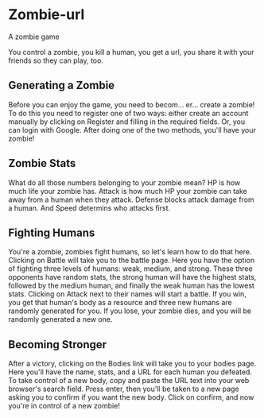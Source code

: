 # Zombie-url
A zombie game

You control a zombie, you kill a human, you get a url, you share it with your friends so they can play, too. 

## Generating a Zombie
Before you can enjoy the game, you need to becom... er... create a zombie! To do this you need to register one of two ways: either create an account manually by clicking on Register and filling in the required fields. Or, you can login with Google. After doing one of the two methods, you'll have your zombie!
		<br/>
## Zombie Stats
What do all those numbers belonging to your zombie mean? HP is how much life your zombie has. Attack is how much HP your zombie can take away from a human when they attack. Defense blocks attack damage from a human. And Speed determins who attacks first.
		<br/>
## Fighting Humans
You're a zombie, zombies fight humans, so let's learn how to do that here. Clicking on Battle will take you to the battle page. Here you have the option of fighting three levels of humans: weak, medium, and strong. These three opponents have random stats, the strong human will have the highest stats, followed by the medium human, and finally the weak human has the lowest stats. Clicking on Attack next to their names will start a battle. If you win, you get that human's body as a resource and three new humans are randomly generated for you. If you lose, your zombie dies, and you will be randomly generated a new one.
		<br/>
## Becoming Stronger
After a victory, clicking on the Bodies link will take you to your bodies page. Here you'll have the name, stats, and a URL for each human you defeated. To take control of a new body, copy and paste the URL text into your web browser's search field. Press enter, then you'll be taken to a new page asking you to confirm if you want the new body. Click on confirm, and now you're in control of a new zombie!
		<br/>
